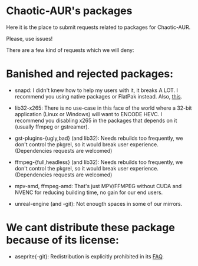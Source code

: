 # Chaotic-AUR's packages

Here it is the place to submit requests related to packages for Chaotic-AUR.

Please, use issues!

There are a few kind of requests which we will deny:

# Banished and rejected packages:

- snapd:
	I didn't knew how to help my users with it, it breaks A LOT.
	I recommend you using native packages or FlatPak instead. Also, [this](https://old.reddit.com/r/linuxmemes/comments/ppyz0g/damn_you_ubuntu/hd7jg1p/).

- lib32-x265:
	There is no use-case in this face of the world where a 32-bit application (Linux or Windows) will want to ENCODE HEVC.
	I recommend you disabling x265 in the packages that depends on it (usually ffmpeg or gstreamer).

- gst-plugins-{ugly,bad} (and lib32):
	Needs rebuilds too frequently, we don't control the pkgrel, so it would break user experience.
	(Dependencies requests are welcomed)

- ffmpeg-{full,headless} (and lib32):
	Needs rebuilds too frequently, we don't control the pkgrel, so it would break user experience.
	(Dependencies requests are welcomed)

- mpv-amd, ffmpeg-amd:
	That's just MPV/FFMPEG without CUDA and NVENC for reducing building time, no gain for our end users.

- unreal-engine (and -git):
	Not enougth spaces in some of our mirrors.

# We cant distribute these package because of its license:

- aseprite{-git}:
    Redistribution is explicitly prohibited in its [FAQ](https://www.aseprite.org/faq/#can-i-redistribute-aseprite).
